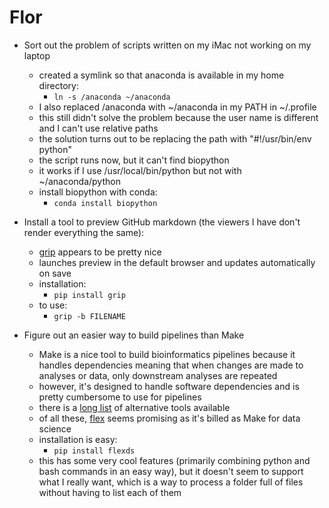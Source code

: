# Flor
- Sort out the problem of scripts written on my iMac not working on my laptop
    - created a symlink so that anaconda is available in my home directory:
        - ```ln -s /anaconda ~/anaconda```
    - I also replaced /anaconda with ~/anaconda in my PATH in ~/.profile 
    - this still didn't solve the problem because the user name is different and I can't use relative paths
    - the solution turns out to be replacing the path with "#!/usr/bin/env python"
    - the script runs now, but it can't find biopython
    - it works if I use /usr/local/bin/python but not with ~/anaconda/python
    - install biopython with conda:
        - ```conda install biopython```

- Install a tool to preview GitHub markdown (the viewers I have don't render everything the same):
    - [grip](https://github.com/joeyespo/grip) appears to be pretty nice
    - launches preview in the default browser and updates automatically on save
    - installation:
        - ```pip install grip```
    - to use:
        - ```grip -b FILENAME```
        
- Figure out an easier way to build pipelines than Make
    - Make is a nice tool to build bioinformatics pipelines because it handles dependencies meaning that when changes are made to analyses or data, only downstream analyses are repeated
    - however, it's designed to handle software dependencies and is pretty cumbersome to use for pipelines
    - there is a [long list](https://github.com/pditommaso/awesome-pipeline) of alternative tools available
    - of all these, [flex](https://github.com/druths/flex) seems promising as it's billed as Make for data science
    - installation is easy:
        - ```pip install flexds```
    - this has some very cool features (primarily combining python and bash commands in an easy way), but it doesn't seem to support what I really want, which is a way to process a folder full of files without having to list each of them
            